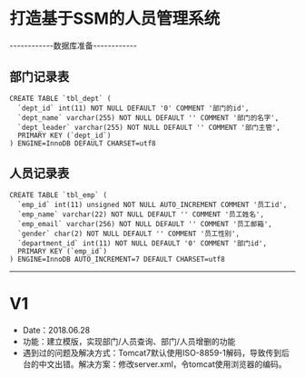 # 打造基于SSM的人员管理系统
------------数据库准备------------
## 部门记录表
```
CREATE TABLE `tbl_dept` (
  `dept_id` int(11) NOT NULL DEFAULT '0' COMMENT '部门的id',
  `dept_name` varchar(255) NOT NULL DEFAULT '' COMMENT '部门的名字',
  `dept_leader` varchar(255) NOT NULL DEFAULT '' COMMENT '部门主管',
  PRIMARY KEY (`dept_id`)
) ENGINE=InnoDB DEFAULT CHARSET=utf8
```

## 人员记录表
```
CREATE TABLE `tbl_emp` (
  `emp_id` int(11) unsigned NOT NULL AUTO_INCREMENT COMMENT '员工id',
  `emp_name` varchar(22) NOT NULL DEFAULT '' COMMENT '员工姓名',
  `emp_email` varchar(256) NOT NULL DEFAULT '' COMMENT '员工邮箱',
  `gender` char(2) NOT NULL DEFAULT '' COMMENT '员工性别',
  `department_id` int(11) NOT NULL DEFAULT '0' COMMENT '部门id',
  PRIMARY KEY (`emp_id`)
) ENGINE=InnoDB AUTO_INCREMENT=7 DEFAULT CHARSET=utf8
```

---------------------------------
# V1
- Date：2018.06.28
- 功能：建立模版，实现部门/人员查询、部门/人员增删的功能
- 遇到过的问题及解决方式：Tomcat7默认使用ISO-8859-1解码，导致传到后台的中文出错。解决方案：修改server.xml，令tomcat使用浏览器的编码。